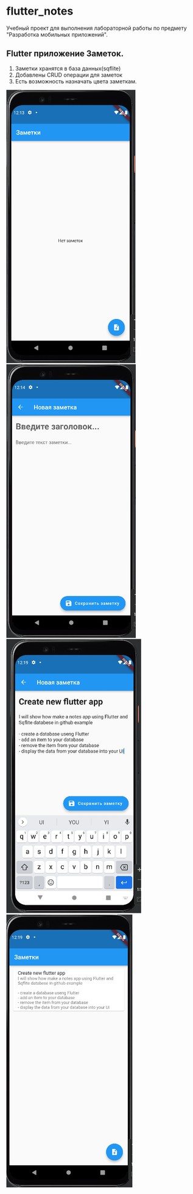 # flutter_notes

Учебный проект для выполнения лабораторной работы по предмету "Разработка мобильных приложений".

## Flutter приложение Заметок.
1. Заметки хранятся в база данных(sqflite)
2. Добавлены CRUD операции для заметок
3. Есть возможность назначать цвета заметкам.

![alt text](https://github.com/MaksimDziba/flutter-notes/blob/main/img/1.png)
![alt text](https://github.com/MaksimDziba/flutter-notes/blob/main/img/2.png)
![alt text](https://github.com/MaksimDziba/flutter-notes/blob/main/img/3.png)
![alt text](https://github.com/MaksimDziba/flutter-notes/blob/main/img/4.png)
